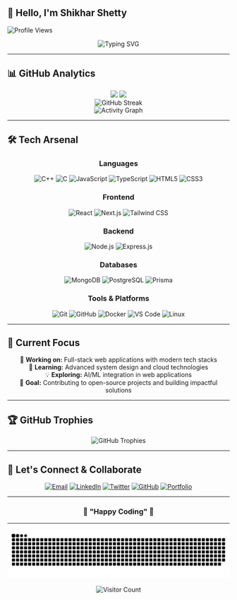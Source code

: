 ## 👋 Hello, I'm **Shikhar Shetty**
<div align="left">
  <img src="https://komarev.com/ghpvc/?username=Shikhar-Shetty&style=for-the-badge&color=0891b2&labelColor=1c1917" alt="Profile Views" />
</div>

<div align="center">
  
![Typing SVG](https://readme-typing-svg.demolab.com?font=Fira+Code&size=28&duration=3000&pause=1000&color=00D9FF&center=true&vCenter=true&width=600&lines=Full+Stack+Developer;Problem+Solver;Tech+Enthusiast;Always+Learning+%F0%9F%9A%80)

</div>

---


## 📊 **GitHub Analytics**

<div align="center">
  <img height="180em" src="https://github-readme-stats.vercel.app/api?username=Shikhar-Shetty&show_icons=true&count_private=true&include_all_commits=true&theme=tokyonight&hide_border=true&bg_color=0D1117&title_color=00D9FF&icon_color=00D9FF&text_color=c9d1d9" />
  <img height="180em" src="https://github-readme-stats.vercel.app/api/top-langs/?username=Shikhar-Shetty&layout=compact&theme=tokyonight&hide_border=true&bg_color=0D1117&title_color=00D9FF&text_color=c9d1d9" />
</div>

<div align="center">
  <img src="https://github-readme-streak-stats.herokuapp.com/?user=Shikhar-Shetty&theme=tokyonight&hide_border=true&background=0D1117&stroke=00D9FF&ring=00D9FF&fire=FF6B6B&currStreakLabel=00D9FF" alt="GitHub Streak" />
</div>

<div align="center">
  <img src="https://github-readme-activity-graph.vercel.app/graph?username=Shikhar-Shetty&bg_color=0D1117&color=00D9FF&line=00D9FF&point=FF6B6B&area=true&hide_border=true" alt="Activity Graph" />
</div>

---

## 🛠️ **Tech Arsenal**

<div align="center">

### **Languages**
![C++](https://img.shields.io/badge/C++-00599C?style=for-the-badge&logo=c%2B%2B&logoColor=white)
![C](https://img.shields.io/badge/C-A8B9CC?style=for-the-badge&logo=c&logoColor=black)
![JavaScript](https://img.shields.io/badge/JavaScript-F7DF1E?style=for-the-badge&logo=javascript&logoColor=black)
![TypeScript](https://img.shields.io/badge/TypeScript-3178C6?style=for-the-badge&logo=typescript&logoColor=white)
![HTML5](https://img.shields.io/badge/HTML5-E34F26?style=for-the-badge&logo=html5&logoColor=white)
![CSS3](https://img.shields.io/badge/CSS3-1572B6?style=for-the-badge&logo=css3&logoColor=white)

### **Frontend**
![React](https://img.shields.io/badge/React-61DAFB?style=for-the-badge&logo=react&logoColor=black)
![Next.js](https://img.shields.io/badge/Next.js-000000?style=for-the-badge&logo=next.js&logoColor=white)
![Tailwind CSS](https://img.shields.io/badge/Tailwind_CSS-38B2AC?style=for-the-badge&logo=tailwind-css&logoColor=white)

### **Backend**
![Node.js](https://img.shields.io/badge/Node.js-339933?style=for-the-badge&logo=node.js&logoColor=white)
![Express.js](https://img.shields.io/badge/Express.js-000000?style=for-the-badge&logo=express&logoColor=white)

### **Databases**
![MongoDB](https://img.shields.io/badge/MongoDB-47A248?style=for-the-badge&logo=mongodb&logoColor=white)
![PostgreSQL](https://img.shields.io/badge/PostgreSQL-336791?style=for-the-badge&logo=postgresql&logoColor=white)
![Prisma](https://img.shields.io/badge/Prisma-2D3748?style=for-the-badge&logo=prisma&logoColor=white)

### **Tools & Platforms**
![Git](https://img.shields.io/badge/Git-F05032?style=for-the-badge&logo=git&logoColor=white)
![GitHub](https://img.shields.io/badge/GitHub-181717?style=for-the-badge&logo=github&logoColor=white)
![Docker](https://img.shields.io/badge/Docker-2496ED?style=for-the-badge&logo=docker&logoColor=white)
![VS Code](https://img.shields.io/badge/VS_Code-007ACC?style=for-the-badge&logo=visual-studio-code&logoColor=white)
![Linux](https://img.shields.io/badge/Linux-FCC624?style=for-the-badge&logo=linux&logoColor=black)

</div>

---

## 🎯 **Current Focus**

<div align="center">
  
🔭 **Working on:** Full-stack web applications with modern tech stacks  
🌱 **Learning:** Advanced system design and cloud technologies  
💡 **Exploring:** AI/ML integration in web applications  
🎯 **Goal:** Contributing to open-source projects and building impactful solutions  

</div>

---

## 🏆 **GitHub Trophies**

<div align="center">
  <img src="https://github-profile-trophy.vercel.app/?username=Shikhar-Shetty&theme=tokyonight&no-frame=true&column=7&margin-w=15&margin-h=15" alt="GitHub Trophies" />
</div>

---


## 🤝 **Let's Connect & Collaborate**

<div align="center">
  
[![Email](https://img.shields.io/badge/Email-D14836?style=for-the-badge&logo=gmail&logoColor=white)](mailto:your.email@example.com)
[![LinkedIn](https://img.shields.io/badge/LinkedIn-0A66C2?style=for-the-badge&logo=linkedin&logoColor=white)](https://linkedin.com/in/shikhar-shetty)
[![Twitter](https://img.shields.io/badge/Twitter-1DA1F2?style=for-the-badge&logo=twitter&logoColor=white)](https://twitter.com/shikhar_shetty)
[![GitHub](https://img.shields.io/badge/GitHub-181717?style=for-the-badge&logo=github&logoColor=white)](https://github.com/Shikhar-Shetty)
[![Portfolio](https://img.shields.io/badge/Portfolio-FF5722?style=for-the-badge&logo=google-chrome&logoColor=white)](https://your-portfolio.com)

</div>

---


<div align="center">
  
### 🌟 **"Happy Coding"** 🌟

</div>

---

<div align="center">
  <img src="https://raw.githubusercontent.com/Platane/snk/output/github-contribution-grid-snake.svg" alt="Snake animation" />
</div>

<p align="center">
  <img src="https://badges.pufler.dev/visits/Shikhar-Shetty/Shikhar-Shetty" alt="Visitor Count" />
</p>
